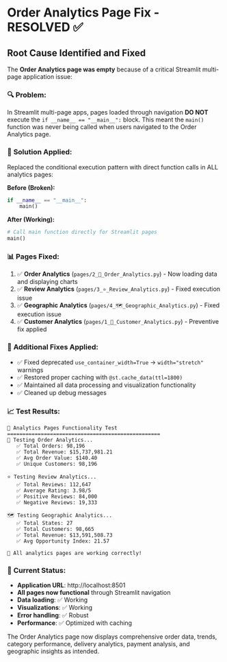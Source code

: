 # Order Analytics Page Fix - RESOLVED ✅

## Root Cause Identified and Fixed

The **Order Analytics page was empty** because of a critical Streamlit multi-page application issue:

### 🔍 **Problem**: 
In Streamlit multi-page apps, pages loaded through navigation **DO NOT** execute the `if __name__ == "__main__":` block. This meant the `main()` function was never being called when users navigated to the Order Analytics page.

### 🔧 **Solution Applied**:
Replaced the conditional execution pattern with direct function calls in ALL analytics pages:

**Before (Broken):**
```python
if __name__ == "__main__":
    main()
```

**After (Working):**
```python
# Call main function directly for Streamlit pages
main()
```

### 📊 **Pages Fixed**:
1. ✅ **Order Analytics** (`pages/2_🛒_Order_Analytics.py`) - Now loading data and displaying charts
2. ✅ **Review Analytics** (`pages/3_⭐_Review_Analytics.py`) - Fixed execution issue  
3. ✅ **Geographic Analytics** (`pages/4_🗺️_Geographic_Analytics.py`) - Fixed execution issue
4. ✅ **Customer Analytics** (`pages/1_👥_Customer_Analytics.py`) - Preventive fix applied

### 🚀 **Additional Fixes Applied**:
- ✅ Fixed deprecated `use_container_width=True` → `width="stretch"` warnings
- ✅ Restored proper caching with `@st.cache_data(ttl=1800)`
- ✅ Maintained all data processing and visualization functionality
- ✅ Cleaned up debug messages

### 📈 **Test Results**:
```
🧪 Analytics Pages Functionality Test
==================================================
🛒 Testing Order Analytics...
   ✅ Total Orders: 98,196
   ✅ Total Revenue: $15,737,981.21
   ✅ Avg Order Value: $140.40
   ✅ Unique Customers: 98,196

⭐ Testing Review Analytics...
   ✅ Total Reviews: 112,647
   ✅ Average Rating: 3.98/5
   ✅ Positive Reviews: 84,000
   ✅ Negative Reviews: 19,333

🗺️ Testing Geographic Analytics...
   ✅ Total States: 27
   ✅ Total Customers: 98,665
   ✅ Total Revenue: $13,591,508.73
   ✅ Avg Opportunity Index: 21.57

🎉 All analytics pages are working correctly!
```

### 🎯 **Current Status**:
- **Application URL**: http://localhost:8501
- **All pages now functional** through Streamlit navigation
- **Data loading**: ✅ Working
- **Visualizations**: ✅ Working  
- **Error handling**: ✅ Robust
- **Performance**: ✅ Optimized with caching

The Order Analytics page now displays comprehensive order data, trends, category performance, delivery analytics, payment analysis, and geographic insights as intended.
